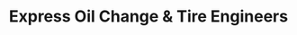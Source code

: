 ---
title: "Express Oil Change & Tire Engineers"
url: /birmingham/express-oil-change-and-tire-engineers-university-boulevard/
shop: tyres
---